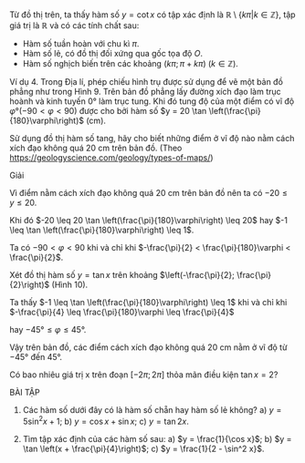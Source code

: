 Từ đồ thị trên, ta thấy hàm số $y = \cot x$ có tập xác định là $\mathbb{R} \setminus \{k\pi | k \in \mathbb{Z}\}$, tập giá trị là $\mathbb{R}$ và có các tính chất sau:

- Hàm số tuần hoàn với chu kì $\pi$.
- Hàm số lẻ, có đồ thị đối xứng qua gốc tọa độ $O$.
- Hàm số nghịch biến trên các khoảng $(k\pi; \pi + k\pi)$ $(k \in \mathbb{Z})$.

Ví dụ 4. Trong Địa lí, phép chiếu hình trụ được sử dụng để vẽ một bản đồ phẳng như trong Hình 9. Trên bản đồ phẳng lấy đường xích đạo làm trục hoành và kinh tuyến 0° làm trục tung. Khi đó tung độ của một điểm có vĩ độ $\varphi° (-90 < \varphi < 90)$ được cho bởi hàm số $y = 20 \tan \left(\frac{\pi}{180}\varphi\right)$ (cm).

Sử dụng đồ thị hàm số tang, hãy cho biết những điểm ở vĩ độ nào nằm cách xích đạo không quá 20 cm trên bản đồ.
(Theo https://geologyscience.com/geology/types-of-maps/)

Giải

Vì điểm nằm cách xích đạo không quá 20 cm trên bản đồ nên ta có $-20 \leq y \leq 20$.

Khi đó $-20 \leq 20 \tan \left(\frac{\pi}{180}\varphi\right) \leq 20$ hay $-1 \leq \tan \left(\frac{\pi}{180}\varphi\right) \leq 1$.

Ta có $-90 < \varphi < 90$ khi và chỉ khi $-\frac{\pi}{2} < \frac{\pi}{180}\varphi < \frac{\pi}{2}$.

Xét đồ thị hàm số $y = \tan x$ trên khoảng $\left(-\frac{\pi}{2}; \frac{\pi}{2}\right)$ (Hình 10).

Ta thấy $-1 \leq \tan \left(\frac{\pi}{180}\varphi\right) \leq 1$ khi và chỉ khi $-\frac{\pi}{4} \leq \frac{\pi}{180}\varphi \leq \frac{\pi}{4}$

hay $-45° \leq \varphi \leq 45°$.

Vậy trên bản đồ, các điểm cách xích đạo không quá 20 cm nằm ở vĩ độ từ $-45°$ đến $45°$.

Có bao nhiêu giá trị x trên đoạn $[-2\pi; 2\pi]$ thỏa mãn điều kiện $\tan x = 2$?

BÀI TẬP

1. Các hàm số dưới đây có là hàm số chẵn hay hàm số lẻ không?
   a) $y = 5 \sin^2 x + 1$;    b) $y = \cos x + \sin x$;    c) $y = \tan 2x$.

2. Tìm tập xác định của các hàm số sau:
   a) $y = \frac{1}{\cos x}$;    b) $y = \tan \left(x + \frac{\pi}{4}\right)$;    c) $y = \frac{1}{2 - \sin^2 x}$.